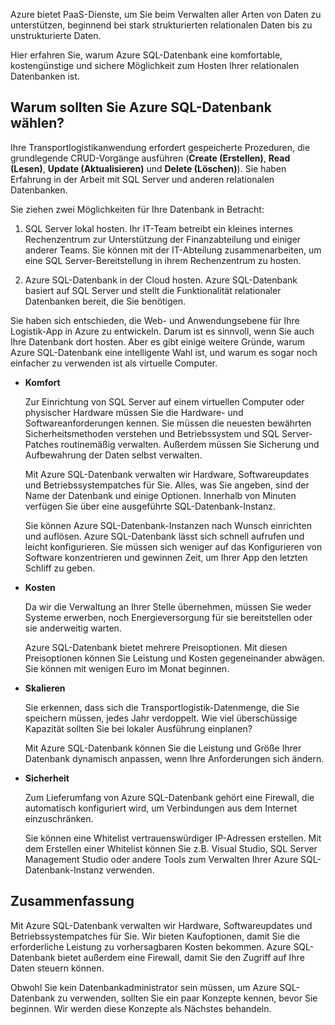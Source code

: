 Azure bietet PaaS-Dienste, um Sie beim Verwalten aller Arten von Daten zu unterstützen, beginnend bei stark strukturierten relationalen Daten bis zu unstrukturierte Daten.

Hier erfahren Sie, warum Azure SQL-Datenbank eine komfortable, kostengünstige und sichere Möglichkeit zum Hosten Ihrer relationalen Datenbanken ist.

## <a name="why-choose-azure-sql-database"></a>Warum sollten Sie Azure SQL-Datenbank wählen?

Ihre Transportlogistikanwendung erfordert gespeicherte Prozeduren, die grundlegende CRUD-Vorgänge ausführen (**Create (Erstellen)**, **Read (Lesen)**, **Update (Aktualisieren)** und **Delete (Löschen)**). Sie haben Erfahrung in der Arbeit mit SQL Server und anderen relationalen Datenbanken.

Sie ziehen zwei Möglichkeiten für Ihre Datenbank in Betracht:

1. SQL Server lokal hosten. Ihr IT-Team betreibt ein kleines internes Rechenzentrum zur Unterstützung der Finanzabteilung und einiger anderer Teams. Sie können mit der IT-Abteilung zusammenarbeiten, um eine SQL Server-Bereitstellung in ihrem Rechenzentrum zu hosten.

1. Azure SQL-Datenbank in der Cloud hosten. Azure SQL-Datenbank basiert auf SQL Server und stellt die Funktionalität relationaler Datenbanken bereit, die Sie benötigen.

Sie haben sich entschieden, die Web- und Anwendungsebene für Ihre Logistik-App in Azure zu entwickeln. Darum ist es sinnvoll, wenn Sie auch Ihre Datenbank dort hosten. Aber es gibt einige weitere Gründe, warum Azure SQL-Datenbank eine intelligente Wahl ist, und warum es sogar noch einfacher zu verwenden ist als virtuelle Computer.

- **Komfort**

    Zur Einrichtung von SQL Server auf einem virtuellen Computer oder physischer Hardware müssen Sie die Hardware- und Softwareanforderungen kennen. Sie müssen die neuesten bewährten Sicherheitsmethoden verstehen und Betriebssystem und SQL Server-Patches routinemäßig verwalten. Außerdem müssen Sie Sicherung und Aufbewahrung der Daten selbst verwalten.

    Mit Azure SQL-Datenbank verwalten wir Hardware, Softwareupdates und Betriebssystempatches für Sie. Alles, was Sie angeben, sind der Name der Datenbank und einige Optionen. Innerhalb von Minuten verfügen Sie über eine ausgeführte SQL-Datenbank-Instanz.

    Sie können Azure SQL-Datenbank-Instanzen nach Wunsch einrichten und auflösen. Azure SQL-Datenbank lässt sich schnell aufrufen und leicht konfigurieren. Sie müssen sich weniger auf das Konfigurieren von Software konzentrieren und gewinnen Zeit, um Ihrer App den letzten Schliff zu geben.

- **Kosten**

    Da wir die Verwaltung an Ihrer Stelle übernehmen, müssen Sie weder Systeme erwerben, noch Energieversorgung für sie bereitstellen oder sie anderweitig warten.

    Azure SQL-Datenbank bietet mehrere Preisoptionen. Mit diesen Preisoptionen können Sie Leistung und Kosten gegeneinander abwägen. Sie können mit wenigen Euro im Monat beginnen.

- **Skalieren**

    Sie erkennen, dass sich die Transportlogistik-Datenmenge, die Sie speichern müssen, jedes Jahr verdoppelt. Wie viel überschüssige Kapazität sollten Sie bei lokaler Ausführung einplanen?

    Mit Azure SQL-Datenbank können Sie die Leistung und Größe Ihrer Datenbank dynamisch anpassen, wenn Ihre Anforderungen sich ändern.

- **Sicherheit**

    Zum Lieferumfang von Azure SQL-Datenbank gehört eine Firewall, die automatisch konfiguriert wird, um Verbindungen aus dem Internet einzuschränken.

    Sie können eine Whitelist vertrauenswürdiger IP-Adressen erstellen. Mit dem Erstellen einer Whitelist können Sie z.B. Visual Studio, SQL Server Management Studio oder andere Tools zum Verwalten Ihrer Azure SQL-Datenbank-Instanz verwenden.

## <a name="summary"></a>Zusammenfassung

Mit Azure SQL-Datenbank verwalten wir Hardware, Softwareupdates und Betriebssystempatches für Sie. Wir bieten Kaufoptionen, damit Sie die erforderliche Leistung zu vorhersagbaren Kosten bekommen. Azure SQL-Datenbank bietet außerdem eine Firewall, damit Sie den Zugriff auf Ihre Daten steuern können.

Obwohl Sie kein Datenbankadministrator sein müssen, um Azure SQL-Datenbank zu verwenden, sollten Sie ein paar Konzepte kennen, bevor Sie beginnen. Wir werden diese Konzepte als Nächstes behandeln.
